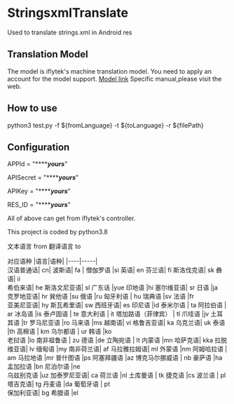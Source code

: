 # StringsxmlTranslate
Used to translate strings.xml in Android res

## Translation Model
The model is iflytek's machine translation model.
You need to apply an account for the model support.
[Model link](https://www.xfyun.cn/services/xftrans)
Specific manual,please visit the web.
## How to use
python3 test.py -f ${fromLanguage} -t ${toLanguage} -r ${filePath}
## Configuration
APPId = "*************yours*********"

APISecret = "*************yours*********"

APIKey = "*************yours*********"

<!-- RES_ID is only tag，please use the correct value defined by Application Controller -->
RES_ID = "*************yours*********"

All of above can get from iflytek's controller.

This project is coded by python3.8

文本语言 from
翻译语言 to

对应语种
|语言|语种|
|----|-----|		
汉语普通话| 	cn|
波斯语| 	fa |
僧伽罗语 	|si
英语| 	en
芬兰语| 	fi
斯洛伐克语| 	sk
彝语|   ii 	
希伯来语| 	he
斯洛文尼亚语| 	sl
广东话 	|yue
印地语 	|hi
塞尔维亚语| 	sr
日语 	|ja 	
克罗地亚语| 	hr
巽他语 	|su
俄语 	|ru
匈牙利语 |	hu
瑞典语 	|sv
法语 	|fr 	
亚美尼亚语| 	hy
斯瓦希里语| 	sw
西班牙语| 	es
印尼语 	|id
泰米尔语 |	ta
阿拉伯语 |	ar
冰岛语 	|is
泰卢固语 |	te
意大利语 |	it
塔加路语（菲律宾） |	tl
爪哇语 	|jv
土耳其语 	|tr
罗马尼亚语 	|ro
马来语 	|ms
越南语| 	vi
格鲁吉亚语| 	ka
乌克兰语| 	uk
泰语 	|th
高棉语 |	km
乌尔都语 |	ur
韩语 	|ko 	
老挝语 	|lo
南非祖鲁语 |	zu
德语 	|de
立陶宛语 |	lt
内蒙语 	|mn
哈萨克语| 	kka
拉脱维亚语| 	lv
缅甸语 	|my
南非荷兰语| 	af
马拉雅拉姆语| 	ml
外蒙语 	|nm
阿姆哈拉语 |	am
马拉地语 	|mr
普什图语 	|ps
阿塞拜疆语 	|az
博克马尔挪威语 |	nb
豪萨语 	|ha
孟加拉语 	|bn
尼泊尔语 	|ne 	
乌兹别克语 |uz
加泰罗尼亚语| 	ca
荷兰语 	|nl
土库曼语 |	tk
捷克语 	|cs
波兰语 |	pl
塔吉克语| 	tg
丹麦语 	|da
葡萄牙语 |	pt 	
保加利亚语| 	bg
希腊语 	|el 				
